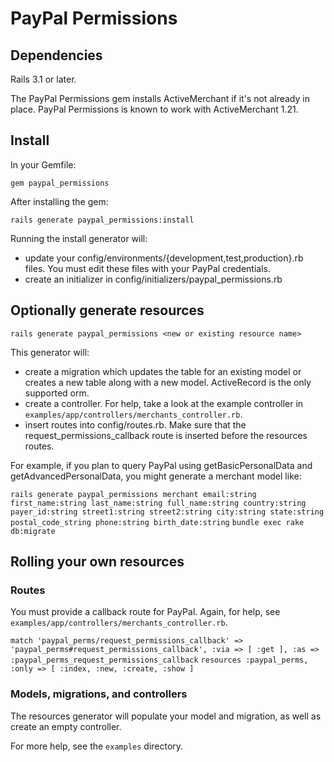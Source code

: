 # PayPal Permissions

## Dependencies

Rails 3.1 or later.

The PayPal Permissions gem installs ActiveMerchant if it's not already in place.
PayPal Permissions is known to work with ActiveMerchant 1.21.


## Install

In your Gemfile:

`gem paypal_permissions`

After installing the gem:

`rails generate paypal_permissions:install`

Running the install generator will:

- update your config/environments/{development,test,production}.rb files. You must edit these files with your PayPal credentials.
- create an initializer in config/initializers/paypal_permissions.rb


## Optionally generate resources

`rails generate paypal_permissions <new or existing resource name>`

This generator will:

- create a migration which updates the table for an existing model or creates a new table along with a new model. ActiveRecord is the only supported orm.
- create a controller. For help, take a look at the example controller in `examples/app/controllers/merchants_controller.rb`.
- insert routes into config/routes.rb. Make sure that the request_permissions_callback route is inserted before the resources routes.

For example, if you plan to query PayPal using getBasicPersonalData and getAdvancedPersonalData, you might generate a merchant model like:

`rails generate paypal_permissions merchant email:string first_name:string last_name:string full_name:string country:string payer_id:string street1:string street2:string city:string state:string postal_code_string phone:string birth_date:string`
`bundle exec rake db:migrate`

## Rolling your own resources

### Routes

You must provide a callback route for PayPal. Again, for help, see `examples/app/controllers/merchants_controller.rb`.

`match 'paypal_perms/request_permissions_callback' => 'paypal_perms#request_permissions_callback',
    :via => [ :get ], :as => :paypal_perms_request_permissions_callback`
`resources :paypal_perms, :only => [ :index, :new, :create, :show ]`

### Models, migrations, and controllers

The resources generator will populate your model and migration, as well as create an empty controller.

For more help, see the `examples` directory.
